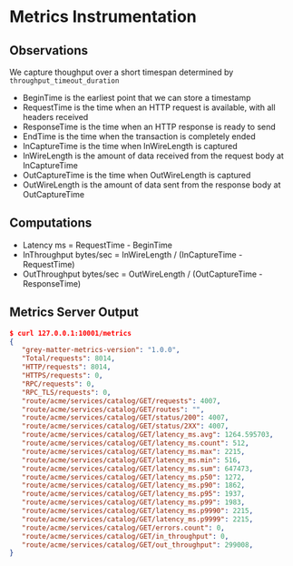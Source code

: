 # Metrics Instrumentation

## Observations

We capture thoughput over a short timespan determined by ```throughput_timeout_duration```

* BeginTime is the earliest point that we can store a timestamp
* RequestTime is the time when an HTTP request is available, with all headers received
* ResponseTime is the time when an HTTP response is ready to send
* EndTime is the time when the transaction is completely ended
* InCaptureTime is the time when InWireLength is captured
* InWireLength is the amount of data received from the request body at InCaptureTime
* OutCaptureTime is the time when OutWireLength is captured
* OutWireLength is the amount of data sent from the response body at OutCaptureTime

## Computations

* Latency ms = RequestTime - BeginTime 
* InThroughput bytes/sec = InWireLength / (InCaptureTime - RequestTime) 
* OutThroughput bytes/sec = OutWireLength / (OutCaptureTime - ResponseTime)

## Metrics Server Output

 ```JSON
 $ curl 127.0.0.1:10001/metrics
{
    "grey-matter-metrics-version": "1.0.0",
    "Total/requests": 8014,
    "HTTP/requests": 8014,
    "HTTPS/requests": 0,
    "RPC/requests": 0,
    "RPC_TLS/requests": 0,
    "route/acme/services/catalog/GET/requests": 4007,
    "route/acme/services/catalog/GET/routes": "",
    "route/acme/services/catalog/GET/status/200": 4007,
    "route/acme/services/catalog/GET/status/2XX": 4007,
    "route/acme/services/catalog/GET/latency_ms.avg": 1264.595703,
    "route/acme/services/catalog/GET/latency_ms.count": 512,
    "route/acme/services/catalog/GET/latency_ms.max": 2215,
    "route/acme/services/catalog/GET/latency_ms.min": 516,
    "route/acme/services/catalog/GET/latency_ms.sum": 647473,
    "route/acme/services/catalog/GET/latency_ms.p50": 1272,
    "route/acme/services/catalog/GET/latency_ms.p90": 1862,
    "route/acme/services/catalog/GET/latency_ms.p95": 1937,
    "route/acme/services/catalog/GET/latency_ms.p99": 1983,
    "route/acme/services/catalog/GET/latency_ms.p9990": 2215,
    "route/acme/services/catalog/GET/latency_ms.p9999": 2215,
    "route/acme/services/catalog/GET/errors.count": 0,
    "route/acme/services/catalog/GET/in_throughput": 0,
    "route/acme/services/catalog/GET/out_throughput": 299008,
}
 ```
